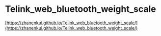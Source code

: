 # Telink_web_bluetooth_weight_scale

[https://zhanenkui.github.io/Telink_web_bluetooth_weight_scale/](https://zhanenkui.github.io/Telink_web_bluetooth_weight_scale/)

